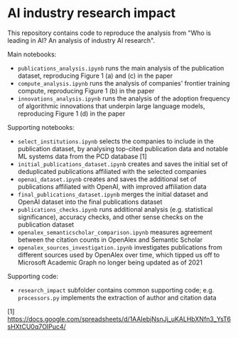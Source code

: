 # AI industry research impact

This repository contains code to reproduce the analysis from "Who is leading in AI? An analysis of industry AI research".

Main notebooks:
- `publications_analysis.ipynb` runs the main analysis of the publication dataset, reproducing Figure 1 (a) and (c) in the paper
- `compute_analysis.ipynb` runs the analysis of companies' frontier training compute, reproducing Figure 1 (b) in the paper
- `innovations_analysis.ipynb` runs the analysis of the adoption frequency of algorithmic innovations that underpin large language models, reproducing Figure 1 (d) in the paper

Supporting notebooks:
- `select_institutions.ipynb` selects the companies to include in the publication dataset, by analysing top-cited publication data and notable ML systems data from the PCD database [1]
- `initial_publications_dataset.ipynb` creates and saves the initial set of deduplicated publications affiliated with the selected companies
- `openai_dataset.ipynb` creates and saves the additional set of publications affiliated with OpenAI, with improved affiliation data
- `final_publications_dataset.ipynb` merges the initial dataset and OpenAI dataset into the final publications dataset
- `publications_checks.ipynb` runs additional analysis (e.g. statistical significance), accuracy checks, and other sense checks on the publication dataset
- `openalex_semanticscholar_comparison.ipynb` measures agreement between the citation counts in OpenAlex and Semantic Scholar
- `openalex_sources_investigation.ipynb` investigates publications from different sources used by OpenAlex over time, which tipped us off to Microsoft Academic Graph no longer being updated as of 2021

Supporting code:
- `research_impact` subfolder contains common supporting code; e.g. `processors.py` implements the extraction of author and citation data

[1] https://docs.google.com/spreadsheets/d/1AAIebjNsnJj_uKALHbXNfn3_YsT6sHXtCU0q7OIPuc4/
